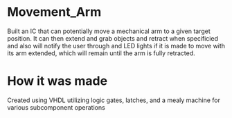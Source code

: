 # Movement_Arm
Built an IC that can potentially move a mechanical arm to a given target position. 
It can then extend and grab objects and retract when specificied and also will notify the user through and LED lights if it is made to move with its arm extended, which will remain until the arm is fully retracted. 

# How it was made
Created using VHDL utilizing logic gates, latches, and a mealy machine for various subcomponent operations
